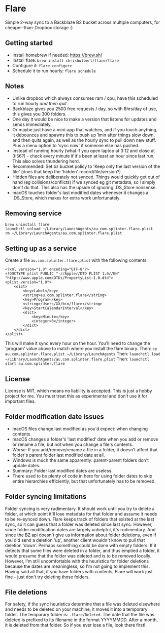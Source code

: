 # Flare

Simple 2-way sync to a Backblaze B2 bucket across multiple computers, for cheaper-than-Dropbox storage :)

## Getting started

* Install homebrew if needed: https://brew.sh/
* Install flare: `brew install chrishulbert/flare/flare`
* Configure it: `flare configure`
* Schedule it to run hourly: `flare schedule`

## Notes

* Unlike dropbox which always consumes ram / cpu, have this scheduled to run hourly *and then quit*.
* Backblaze gives you 2500 free requests / day, so with 8hrs/day of use, this gives you 300 folders.
* One day it would be nice to make a version that listens for updates and sends immediately.
* Or maybe just have a mini-app that watches, and if you touch anything, it debounces and spawns this to push up 1min after things slow down, and then quits again, as well as the hourly sync to pull down new stuff. Plus a menu option to 'sync now' if someone else has pushed.
* Instead of running hourly (what if you open laptop at 3:12 and close at 3:56?) - check every minute if it's been at least an hour since last run. This also solves thundering herd.
* Recommended: Set bz bucket policy to 'Keep only the last version of the file' (does that keep the 'hidden' record/file/version?)   
* Hidden files are deliberately not synced. Things would quickly get out of hand (eg collisions/conflicts) if we synced eg git metadata, so I simply don't do that. This also has the upside of ignoring .DS_Store nonsense.
* macOS touches folder's last modified dates whenever it changes a .DS_Store, which makes for extra work unfortunately.

## Removing service

    brew uninstall flare
    launchctl unload ~/Library/LaunchAgents/au.com.splinter.flare.plist
    rm ~/Library/LaunchAgents/au.com.splinter.flare.plist

## Setting up as a service

Create a file `au.com.splinter.flare.plist` with the following contents:

    <?xml version="1.0" encoding="UTF-8"?>
    <!DOCTYPE plist PUBLIC "-//Apple//DTD PLIST 1.0//EN" "http://www.apple.com/DTDs/PropertyList-1.0.dtd">
    <plist version="1.0">
        <dict>
            <key>Label</key>
            <string>au.com.splinter.flare</string>
            <key>Program</key>
            <string>/Users/XX/bin/flare</string>
            <key>StartCalendarInterval</key>
            <dict>
                <key>Minute</key>
                <integer>0</integer>
            </dict>
        </dict>
    </plist>
    
This will make it sync every hour on the hour. You'll need to change the 'program' value above to match where you install the flare binary.
Then: `cp au.com.splinter.flare.plist ~/Library/LaunchAgents`
Then: `launchctl load ~/Library/LaunchAgents/au.com.splinter.flare.plist`
Then: `launchctl start au.com.splinter.flare`

## License

License is MIT, which means no liability is accepted. This is just a hobby project for me. You must treat this as experimental and don't use it for important files.

## Folder modification date issues

* macOS files change last modified as you'd expect: when changing contents.
* macOS changes a folder's 'last modified' date when you add or remove or rename a file, but not when you change a file's contents.
* Worse: If you add/remove/rename a file in a folder, it doesn't affect that folder's parent folder last modified date at all.
* Windows is much the same apparently: parent-parent folders don't update dates.
* Summary: Folder last modified dates are useless.
* There used to be plenty of code in here for using folder dates to skip entire hierarchies efficiently, but that unfortunately has to be removed. 

## Folder syncing limitations

Folder syncing is very rudimentary. It should work until you try to delete a folder, at which point it'll lose metadata for that folder and assume it needs to be re-synced down.
Flare keeps track of folders that existed at the last sync, so it can guess that a folder was deleted since last sync. However, since folder modification dates are largely unhelpful, it's rudimentary.
And since the BZ api doesn't give us information about folder deletions, even if you did send a deletion 'up', another client wouldn't know to pull that deletion 'down'.
Perhaps something could be done with empty folders: If it detects that some files were deleted in a folder, and thus emptied a folder, it would presume that the folder was deleted and is to be removed locally.
However, I'm still uncomfortable with the heuristics for folder deletions because the dates are meaningless, so I'm not going to implement this.
Having said all that, if you have folders with contents, Flare will work just fine - just don't try deleting those folders. 

## File deletions

For safety, if the sync heuristics determine that a file was deleted elsewhere and needs to be deleted on your machine, it moves it into a temporary folder.
The temporary folder is: `.flare/Deleted`.
The date that the file was deleted is prefixed to its filename in the format YYYYMMDD.
After a month, it is deleted from that folder.
So if you ever lose a file, look there first!
